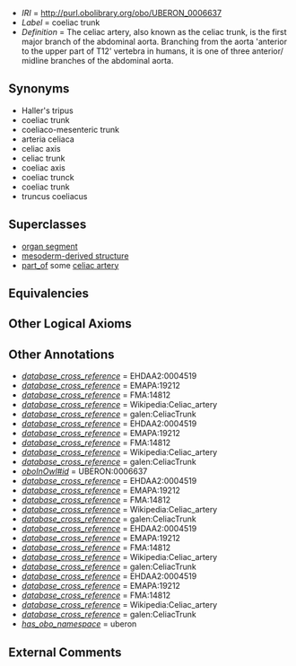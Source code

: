  * *IRI* = http://purl.obolibrary.org/obo/UBERON_0006637
 * *Label* = coeliac trunk
 * *Definition* = The celiac artery, also known as the celiac trunk, is the first major branch of the abdominal aorta. Branching from the aorta 'anterior to the upper part of T12' vertebra in humans, it is one of three anterior/ midline branches of the abdominal aorta.

## Synonyms

 * Haller's tripus
 * coeliac trunk
 * coeliaco-mesenteric trunk
 * arteria celiaca
 * celiac axis
 * celiac trunk
 * coeliac axis
 * coeliac trunck
 * coeliac trunk
 * truncus coeliacus

## Superclasses

 * [organ segment](../../UBERON/63/UBERON_0000063.md)
 * [mesoderm-derived structure](../../UBERON/20/UBERON_0004120.md)
 * [part_of](../../BFO/50/BFO_0000050.md) some [celiac artery](../../UBERON/40/UBERON_0001640.md)

## Equivalencies


## Other Logical Axioms


## Other Annotations

 * *[database_cross_reference](../../ef/oboInOwl#hasDbXref.md)* = EHDAA2:0004519
 * *[database_cross_reference](../../ef/oboInOwl#hasDbXref.md)* = EMAPA:19212
 * *[database_cross_reference](../../ef/oboInOwl#hasDbXref.md)* = FMA:14812
 * *[database_cross_reference](../../ef/oboInOwl#hasDbXref.md)* = Wikipedia:Celiac_artery
 * *[database_cross_reference](../../ef/oboInOwl#hasDbXref.md)* = galen:CeliacTrunk
 * *[database_cross_reference](../../ef/oboInOwl#hasDbXref.md)* = EHDAA2:0004519
 * *[database_cross_reference](../../ef/oboInOwl#hasDbXref.md)* = EMAPA:19212
 * *[database_cross_reference](../../ef/oboInOwl#hasDbXref.md)* = FMA:14812
 * *[database_cross_reference](../../ef/oboInOwl#hasDbXref.md)* = Wikipedia:Celiac_artery
 * *[database_cross_reference](../../ef/oboInOwl#hasDbXref.md)* = galen:CeliacTrunk
 * *[oboInOwl#id](../../id/oboInOwl#id.md)* = UBERON:0006637
 * *[database_cross_reference](../../ef/oboInOwl#hasDbXref.md)* = EHDAA2:0004519
 * *[database_cross_reference](../../ef/oboInOwl#hasDbXref.md)* = EMAPA:19212
 * *[database_cross_reference](../../ef/oboInOwl#hasDbXref.md)* = FMA:14812
 * *[database_cross_reference](../../ef/oboInOwl#hasDbXref.md)* = Wikipedia:Celiac_artery
 * *[database_cross_reference](../../ef/oboInOwl#hasDbXref.md)* = galen:CeliacTrunk
 * *[database_cross_reference](../../ef/oboInOwl#hasDbXref.md)* = EHDAA2:0004519
 * *[database_cross_reference](../../ef/oboInOwl#hasDbXref.md)* = EMAPA:19212
 * *[database_cross_reference](../../ef/oboInOwl#hasDbXref.md)* = FMA:14812
 * *[database_cross_reference](../../ef/oboInOwl#hasDbXref.md)* = Wikipedia:Celiac_artery
 * *[database_cross_reference](../../ef/oboInOwl#hasDbXref.md)* = galen:CeliacTrunk
 * *[database_cross_reference](../../ef/oboInOwl#hasDbXref.md)* = EHDAA2:0004519
 * *[database_cross_reference](../../ef/oboInOwl#hasDbXref.md)* = EMAPA:19212
 * *[database_cross_reference](../../ef/oboInOwl#hasDbXref.md)* = FMA:14812
 * *[database_cross_reference](../../ef/oboInOwl#hasDbXref.md)* = Wikipedia:Celiac_artery
 * *[database_cross_reference](../../ef/oboInOwl#hasDbXref.md)* = galen:CeliacTrunk
 * *[has_obo_namespace](../../ce/oboInOwl#hasOBONamespace.md)* = uberon

## External Comments


